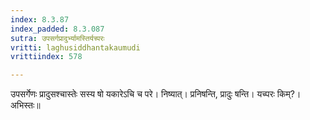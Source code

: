```yaml
---
index: 8.3.87
index_padded: 8.3.087
sutra: उपसर्गप्रादुर्भ्यामस्तिर्यच्परः
vritti: laghusiddhantakaumudi
vrittiindex: 578

---
```

उपसर्गेणः प्रादुसश्चास्तेः सस्य षो यकारेऽचि च परे। निष्यात्। प्रनिषन्ति, प्रादुः षन्ति। यच्परः किम्?। अभिस्तः॥